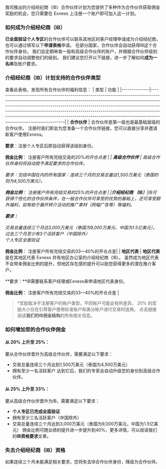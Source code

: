 
我司推出的介绍经纪商（IB）合作伙伴计划为您提供了多种作为合作伙伴获取佣金奖励的机会，您只需要在 Exness 上注册一个账户即可加入这一计划。
### 如何成为介绍经纪商（IB） ###
**已全面验证个人专区**的合作伙伴可以联系其地区的客户经理申请成为介绍经纪商，也可以通过填写以下**申请表格**申请。
在部分国家，合作伙伴会自动获得IB这个合作伙伴身份。 我们会定期审查一般和高级合作伙伴的账户，并根据合作伙伴级别的要求自动调整他们的级别。 我们建议您打开以下链接，进一步了解如何**成为一名IB**及账户要求。
### 介绍经纪商（IB）计划支持的合作伙伴类型 ###
查看此表格，发现所有合作伙伴的福利信息：
|      类型      |                                                                                                                                                                                                                   功能                                                                                                                                                                                                                   |
|--------------|----------------------------------------------------------------------------------------------------------------------------------------------------------------------------------------------------------------------------------------------------------------------------------------------------------------------------------------------------------------------------------------------------------------------------------------|
|   **合作伙伴**   |                                                                                                                                              合作伙伴是第一级也是最基础层级的合作伙伴。 注册时我们即会为您准备一个合作伙伴链接，您可以直接分享并邀请新客户使用Exness。<br/><br/>**要求**：注册个人专区后即自动获得该级别身份。<br/><br/>**佣金比例**： 注册客户所有完结交易的20%*的开仓点差                                                                                                                                              |
|  **高级合作伙伴**  |                                                                                                                                                     高级合作伙伴身份将自动授予满足要求的合作伙伴。<br/><br/>**要求：**包括中国在内的所有国家：连续三个月的交易总量达1,500万美元（泰国的则为4,500万美元）。<br/><br/>**佣金比例**： 注册客户所有完结交易的25%的开仓点差                                                                                                                                                     |
|**介绍经纪商 （IB）**|IB可获得个性化的合作伙伴条件，在一般合作伙伴可享受的优势的基础上，还可享受额外福利，如有助于展开转介活动的推广素材（网幅广告等）等福利。<br/><br/>**要求：**<br/><br/>* 交易总量连续三个月达3,000万美元（泰国为9,000万美元、中国为1.5亿美元）。<br/>* 过去三个月至少有3个活跃客户（中国除外） <br/>* 个人专区**全面验证**<br/><br/>**佣金比例**： 注册客户所有完结交易的33—40%的开仓点差|
|   **地区代表**   |                                                                                           **地区代表**是在其地区代表 Exness 并有地区办公室的介绍经纪商（IB）。 虽然成为地区代表不会带来佣金比例的提升，但地区存在感的提升可以助您获得更多的潜在推介客户。<br/><br/>**要求：**IB需要联系客户经理或Exness来申请地区代表身份。<br/><br/>**佣金比例**： 注册客户所有完结交易的33—40%的开仓点差                                                                                            |
> *奖励取决于注册客户的账户类型，不同账户可能会有所差异。 20% 的奖励大小仅在引荐客户使用标准账户和美分账户进行交易时适用。 点击链接阅读**我们的IB佣金结构**的所有相关信息。
### 如何增加您的合作伙伴佣金 ###
#### **从 20% 上升至 25%：** ####
要从合作伙伴晋升为高级合作伙伴，需要满足以下要求：
* 交易总量连续三个月达到1,500万美元（泰国为4,500万美元）
* 拥有至少一名活跃客户
达到它后，我们的专家会自动升级您的身份到高级合作伙伴。
#### **从 25% 上升至 33%：** ####
要从高级合作伙伴晋升为IB，需要满足以下要求：
* **个人专区已完成全面验证**
* 拥有至少三名活跃客户（中国除外）
* 交易总量连续三个月达到3,000万美元（泰国为9,000万美元，中国为1.5亿美元）
佣金比例可随业绩的提升进一步提升到40%，更多详情，可以阅读我们的**IB资格要求**文章。
### 失去介绍经纪商（IB）资格 ###
如果连续三个月未能满足相关要求，您将失去IB合作伙伴身份，降级为合作伙伴。